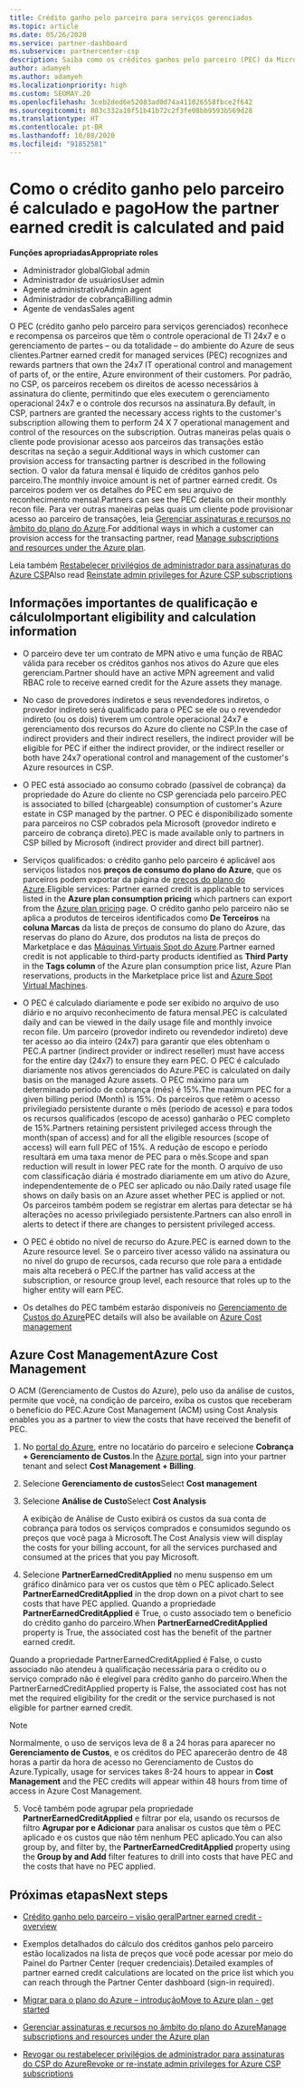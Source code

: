 ```yaml
---
title: Crédito ganho pelo parceiro para serviços gerenciados
ms.topic: article
ms.date: 05/26/2020
ms.service: partner-dashboard
ms.subservice: partnercenter-csp
description: Saiba como os créditos ganhos pelo parceiro (PEC) da Microsoft para serviços gerenciados são calculados e pagos, e como verificar se você se qualifica.
author: adamyeh
ms.author: adamyeh
ms.localizationpriority: high
ms.custom: SEOMAY.20
ms.openlocfilehash: 3ceb2ded6e52083ad0d74a411026558fbce2f642
ms.sourcegitcommit: 883c332a10f51b41b72c2f3fe08bb9593b569d28
ms.translationtype: HT
ms.contentlocale: pt-BR
ms.lasthandoff: 10/08/2020
ms.locfileid: "91852581"
---
```

# <a name="how-the-partner-earned-credit-is-calculated-and-paid"></a><span data-ttu-id="96743-103">Como o crédito ganho pelo parceiro é calculado e pago</span><span class="sxs-lookup"><span data-stu-id="96743-103">How the partner earned credit is calculated and paid</span></span>

<span data-ttu-id="96743-104">**Funções apropriadas**</span><span class="sxs-lookup"><span data-stu-id="96743-104">**Appropriate roles**</span></span>

- <span data-ttu-id="96743-105">Administrador global</span><span class="sxs-lookup"><span data-stu-id="96743-105">Global admin</span></span>
- <span data-ttu-id="96743-106">Administrador de usuários</span><span class="sxs-lookup"><span data-stu-id="96743-106">User admin</span></span>
- <span data-ttu-id="96743-107">Agente administrativo</span><span class="sxs-lookup"><span data-stu-id="96743-107">Admin agent</span></span>
- <span data-ttu-id="96743-108">Administrador de cobrança</span><span class="sxs-lookup"><span data-stu-id="96743-108">Billing admin</span></span>
- <span data-ttu-id="96743-109">Agente de vendas</span><span class="sxs-lookup"><span data-stu-id="96743-109">Sales agent</span></span>

<span data-ttu-id="96743-110">O PEC (crédito ganho pelo parceiro para serviços gerenciados) reconhece e recompensa os parceiros que têm o controle operacional de TI 24x7 e o gerenciamento de partes – ou da totalidade – do ambiente do Azure de seus clientes.</span><span class="sxs-lookup"><span data-stu-id="96743-110">Partner earned credit for managed services (PEC) recognizes and rewards partners that own the 24x7 IT operational control and management of parts of, or the entire, Azure environment of their customers.</span></span> <span data-ttu-id="96743-111">Por padrão, no CSP, os parceiros recebem os direitos de acesso necessários à assinatura do cliente, permitindo que eles executem o gerenciamento operacional 24x7 e o controle dos recursos na assinatura.</span><span class="sxs-lookup"><span data-stu-id="96743-111">By default, in CSP, partners are granted the necessary access rights to the customer's subscription allowing them to perform 24 X 7 operational management and control of the resources on the subscription.</span></span> <span data-ttu-id="96743-112">Outras maneiras pelas quais o cliente pode provisionar acesso aos parceiros das transações estão descritas na seção a seguir.</span><span class="sxs-lookup"><span data-stu-id="96743-112">Additional ways in which customer can provision access for transacting partner is described in the following section.</span></span> <span data-ttu-id="96743-113">O valor da fatura mensal é líquido de créditos ganhos pelo parceiro.</span><span class="sxs-lookup"><span data-stu-id="96743-113">The monthly invoice amount is net of partner earned credit.</span></span> <span data-ttu-id="96743-114">Os parceiros podem ver os detalhes do PEC em seu arquivo de reconhecimento mensal.</span><span class="sxs-lookup"><span data-stu-id="96743-114">Partners can see the PEC details on their monthly recon file.</span></span> <span data-ttu-id="96743-115">Para ver outras maneiras pelas quais um cliente pode provisionar acesso ao parceiro de transações, leia [Gerenciar assinaturas e recursos no âmbito do plano do Azure](azure-plan-manage.md).</span><span class="sxs-lookup"><span data-stu-id="96743-115">For additional ways in which a customer can provision access for the transacting partner, read [Manage subscriptions and resources under the Azure plan](azure-plan-manage.md).</span></span>

<span data-ttu-id="96743-116">Leia também [Restabelecer privilégios de administrador para assinaturas do Azure CSP](revoke-reinstate-csp.md)</span><span class="sxs-lookup"><span data-stu-id="96743-116">Also read [Reinstate admin privileges for Azure CSP subscriptions](revoke-reinstate-csp.md)</span></span>

## <a name="important-eligibility-and-calculation-information"></a><span data-ttu-id="96743-117">Informações importantes de qualificação e cálculo</span><span class="sxs-lookup"><span data-stu-id="96743-117">Important eligibility and calculation information</span></span>

- <span data-ttu-id="96743-118">O parceiro deve ter um contrato de MPN ativo e uma função de RBAC válida para receber os créditos ganhos nos ativos do Azure que eles gerenciam.</span><span class="sxs-lookup"><span data-stu-id="96743-118">Partner should have an active MPN agreement and valid RBAC role to receive earned credit for the Azure assets they manage.</span></span> 

- <span data-ttu-id="96743-119">No caso de provedores indiretos e seus revendedores indiretos, o provedor indireto será qualificado para o PEC se ele ou o revendedor indireto (ou os dois) tiverem um controle operacional 24x7 e gerenciamento dos recursos do Azure do cliente no CSP.</span><span class="sxs-lookup"><span data-stu-id="96743-119">In the case of indirect providers and their indirect resellers, the indirect provider will be eligible for PEC if either the indirect provider, or the indirect reseller or both have 24x7 operational control and management of the customer's Azure resources in CSP.</span></span>

- <span data-ttu-id="96743-120">O PEC está associado ao consumo cobrado (passível de cobrança) da propriedade do Azure do cliente no CSP gerenciada pelo parceiro.</span><span class="sxs-lookup"><span data-stu-id="96743-120">PEC is associated to billed (chargeable) consumption of customer's Azure estate in CSP managed by the partner.</span></span> <span data-ttu-id="96743-121">O PEC é disponibilizado somente para parceiros no CSP cobrados pela Microsoft (provedor indireto e parceiro de cobrança direto).</span><span class="sxs-lookup"><span data-stu-id="96743-121">PEC is made available only to partners in CSP billed by Microsoft (indirect provider and direct bill partner).</span></span> 

- <span data-ttu-id="96743-122">Serviços qualificados: o crédito ganho pelo parceiro é aplicável aos serviços listados nos **preços de consumo do plano do Azure**, que os parceiros podem exportar da página de [preços do plano do Azure](https://partner.microsoft.com/commerce/sales).</span><span class="sxs-lookup"><span data-stu-id="96743-122">Eligible services: Partner earned credit is applicable to services listed in the **Azure plan consumption pricing** which partners can export from the [Azure plan pricing](https://partner.microsoft.com/commerce/sales) page.</span></span> <span data-ttu-id="96743-123">O crédito ganho pelo parceiro não se aplica a produtos de terceiros identificados como **De Terceiros** na **coluna Marcas** da lista de preços de consumo do plano do Azure, das reservas do plano do Azure, dos produtos na lista de preços do Marketplace e das [Máquinas Virtuais Spot do Azure](https://partner.microsoft.com/resources/collection/azure-spot-in-csp#/).</span><span class="sxs-lookup"><span data-stu-id="96743-123">Partner earned credit is not applicable to third-party products identified as **Third Party** in the **Tags column** of the Azure plan consumption price list, Azure Plan reservations, products in the Marketplace price list and [Azure Spot Virtual Machines](https://partner.microsoft.com/resources/collection/azure-spot-in-csp#/).</span></span>

- <span data-ttu-id="96743-124">O PEC é calculado diariamente e pode ser exibido no arquivo de uso diário e no arquivo reconhecimento de fatura mensal.</span><span class="sxs-lookup"><span data-stu-id="96743-124">PEC is calculated daily and can be viewed in the daily usage file and monthly invoice recon file.</span></span> <span data-ttu-id="96743-125">Um parceiro (provedor indireto ou revendedor indireto) deve ter acesso ao dia inteiro (24x7) para garantir que eles obtenham o PEC.</span><span class="sxs-lookup"><span data-stu-id="96743-125">A partner (indirect provider or indirect reseller) must have access for the entire day (24x7) to ensure they earn PEC.</span></span> <span data-ttu-id="96743-126">O PEC é calculado diariamente nos ativos gerenciados do Azure.</span><span class="sxs-lookup"><span data-stu-id="96743-126">PEC is calculated on daily basis on the managed Azure assets.</span></span> <span data-ttu-id="96743-127">O PEC máximo para um determinado período de cobrança (mês) é 15%.</span><span class="sxs-lookup"><span data-stu-id="96743-127">The maximum PEC for a given billing period (Month) is 15%.</span></span> <span data-ttu-id="96743-128">Os parceiros que retêm o acesso privilegiado persistente durante o mês (período de acesso) e para todos os recursos qualificados (escopo de acesso) ganharão o PEC completo de 15%.</span><span class="sxs-lookup"><span data-stu-id="96743-128">Partners retaining persistent privileged access through the month(span of access) and for all the eligible resources (scope of access) will earn full PEC of 15%.</span></span> <span data-ttu-id="96743-129">A redução de escopo e período resultará em uma taxa menor de PEC para o mês.</span><span class="sxs-lookup"><span data-stu-id="96743-129">Scope and span reduction will result in lower PEC rate for the month.</span></span> <span data-ttu-id="96743-130">O arquivo de uso com classificação diária é mostrado diariamente em um ativo do Azure, independentemente de o PEC ser aplicado ou não.</span><span class="sxs-lookup"><span data-stu-id="96743-130">Daily rated usage file shows on daily basis on an Azure asset whether PEC is applied or not.</span></span> <span data-ttu-id="96743-131">Os parceiros também podem se registrar em alertas para detectar se há alterações no acesso privilegiado persistente.</span><span class="sxs-lookup"><span data-stu-id="96743-131">Partners can also enroll in alerts to detect if there are changes to persistent privileged access.</span></span>

- <span data-ttu-id="96743-132">O PEC é obtido no nível de recurso do Azure.</span><span class="sxs-lookup"><span data-stu-id="96743-132">PEC is earned down to the Azure resource level.</span></span> <span data-ttu-id="96743-133">Se o parceiro tiver acesso válido na assinatura ou no nível do grupo de recursos, cada recurso que role para a entidade mais alta receberá o PEC.</span><span class="sxs-lookup"><span data-stu-id="96743-133">If the partner has valid access at the subscription, or resource group level, each resource that roles up to the higher entity will earn PEC.</span></span>  

- <span data-ttu-id="96743-134">Os detalhes do PEC também estarão disponíveis no [Gerenciamento de Custos do Azure](/azure/cost-management-billing/costs/get-started-partners)</span><span class="sxs-lookup"><span data-stu-id="96743-134">PEC details will also be available on [Azure Cost management](/azure/cost-management-billing/costs/get-started-partners)</span></span>

## <a name="azure-cost-management"></a><span data-ttu-id="96743-135">Azure Cost Management</span><span class="sxs-lookup"><span data-stu-id="96743-135">Azure Cost Management</span></span>

<span data-ttu-id="96743-136">O ACM (Gerenciamento de Custos do Azure), pelo uso da análise de custos, permite que você, na condição de parceiro, exiba os custos que receberam o benefício do PEC.</span><span class="sxs-lookup"><span data-stu-id="96743-136">Azure Cost Management (ACM) using Cost Analysis enables you as a partner to view the costs that have received the benefit of PEC.</span></span>  

1. <span data-ttu-id="96743-137">No [portal do Azure](https://portal.azure.com), entre no locatário do parceiro e selecione **Cobrança + Gerenciamento de Custos**.</span><span class="sxs-lookup"><span data-stu-id="96743-137">In the [Azure portal](https://portal.azure.com), sign into your partner tenant and select **Cost Management + Billing**.</span></span>

2. <span data-ttu-id="96743-138">Selecione **Gerenciamento de custos**</span><span class="sxs-lookup"><span data-stu-id="96743-138">Select **Cost management**</span></span>

3. <span data-ttu-id="96743-139">Selecione **Análise de Custo**</span><span class="sxs-lookup"><span data-stu-id="96743-139">Select **Cost Analysis**</span></span>

   <span data-ttu-id="96743-140">A exibição de Análise de Custo exibirá os custos da sua conta de cobrança para todos os serviços comprados e consumidos segundo os preços que você paga à Microsoft.</span><span class="sxs-lookup"><span data-stu-id="96743-140">The Cost Analysis view will display the costs for your billing account, for all the services purchased and consumed at the prices that you pay Microsoft.</span></span>

4. <span data-ttu-id="96743-141">Selecione **PartnerEarnedCreditApplied** no menu suspenso em um gráfico dinâmico para ver os custos que têm o PEC aplicado.</span><span class="sxs-lookup"><span data-stu-id="96743-141">Select **PartnerEarnedCreditApplied** in the drop down on a pivot chart to see costs that have PEC applied.</span></span> <span data-ttu-id="96743-142">Quando a propriedade **PartnerEarnedCreditApplied** é True, o custo associado tem o benefício do crédito ganho do parceiro.</span><span class="sxs-lookup"><span data-stu-id="96743-142">When **PartnerEarnedCreditApplied** property is True, the associated cost has the benefit of the partner earned credit.</span></span> 

<span data-ttu-id="96743-143">Quando a propriedade PartnerEarnedCreditApplied é False, o custo associado não atendeu à qualificação necessária para o crédito ou o serviço comprado não é elegível para crédito ganho do parceiro.</span><span class="sxs-lookup"><span data-stu-id="96743-143">When the PartnerEarnedCreditApplied property is False, the associated cost has not met the required eligibility for the credit or the service purchased is not eligible for partner earned credit.</span></span>

>[!NOTE] 
><span data-ttu-id="96743-144">Normalmente, o uso de serviços leva de 8 a 24 horas para aparecer no **Gerenciamento de Custos**, e os créditos do PEC aparecerão dentro de 48 horas a partir da hora de acesso no Gerenciamento de Custos do Azure.</span><span class="sxs-lookup"><span data-stu-id="96743-144">Typically, usage for services takes 8-24 hours to appear in **Cost Management** and the PEC credits will appear within 48 hours from time of access in Azure Cost Management.</span></span>

5. <span data-ttu-id="96743-145">Você também pode agrupar pela propriedade **PartnerEarnedCreditApplied** e filtrar por ela, usando os recursos de filtro **Agrupar por e Adicionar** para analisar os custos que têm o PEC aplicado e os custos que não têm nenhum PEC aplicado.</span><span class="sxs-lookup"><span data-stu-id="96743-145">You can also group by, and filter by, the **PartnerEarnedCreditApplied** property using the **Group by and Add** filter features to drill into costs that have PEC and the costs that have no PEC applied.</span></span>

## <a name="next-steps"></a><span data-ttu-id="96743-146">Próximas etapas</span><span class="sxs-lookup"><span data-stu-id="96743-146">Next steps</span></span>

- [<span data-ttu-id="96743-147">Crédito ganho pelo parceiro – visão geral</span><span class="sxs-lookup"><span data-stu-id="96743-147">Partner earned credit - overview</span></span>](partner-earned-credit.md)

- <span data-ttu-id="96743-148">Exemplos detalhados do cálculo dos créditos ganhos pelo parceiro estão localizados na lista de preços que você pode acessar por meio do Painel do Partner Center (requer credenciais).</span><span class="sxs-lookup"><span data-stu-id="96743-148">Detailed examples of partner earned credit calculations are located on the price list which you can reach through the Partner Center dashboard (sign-in required).</span></span>

- [<span data-ttu-id="96743-149">Migrar para o plano do Azure – introdução</span><span class="sxs-lookup"><span data-stu-id="96743-149">Move to Azure plan - get started</span></span>](azure-plan-get-started.md)

- [<span data-ttu-id="96743-150">Gerenciar assinaturas e recursos no âmbito do plano do Azure</span><span class="sxs-lookup"><span data-stu-id="96743-150">Manage subscriptions and resources under the Azure plan</span></span>](azure-plan-manage.md)

- [<span data-ttu-id="96743-151">Revogar ou restabelecer privilégios de administrador para assinaturas do CSP do Azure</span><span class="sxs-lookup"><span data-stu-id="96743-151">Revoke or re-instate admin privileges for Azure CSP subscriptions</span></span>](revoke-reinstate-csp.md)

